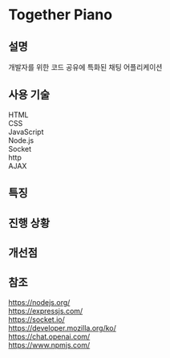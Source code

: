 # Together Piano
## 설명
개발자를 위한 코드 공유에 특화된 채팅 어플리케이션
## 사용 기술
HTML  
CSS  
JavaScript  
Node.js  
Socket  
http  
AJAX  
## 특징
## 진행 상황
## 개선점
## 참조
https://nodejs.org/  
https://expressjs.com/  
https://socket.io/  
https://developer.mozilla.org/ko/  
https://chat.openai.com/  
https://www.npmjs.com/  
